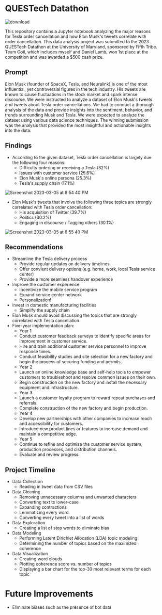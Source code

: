 # QUESTech Datathon

![download](https://user-images.githubusercontent.com/44681827/223003867-0532787c-049d-479a-ab74-6758fb7637a3.png)

This repository contains a Jupyter notebook analyzing the major reasons for Tesla order cancellation and how Elon Musk's tweets correlate with order cancellation. This data analysis project was submitted to the 2023 QUESTech Datathon at the University of Maryland, sponsored by Fifth Tribe. Team Coil, which includes myself and Daniel Lamb, won 1st place at the competition and was awarded a $500 cash prize.

## Prompt

Elon Musk (founder of SpaceX, Tesla, and Neuralink) is one of the most influential, yet controversial figures in the tech industry. His tweets are known to cause fluctuations in the stock market and spark intense discourse. We were instructed to analyze a dataset of Elon Musk's tweets and tweets about Tesla order cancellations. We had to conduct a thorough analysis of the data and provide insights into the sentiment, behavior, and trends surrounding Musk and Tesla. We were expected to analyze the dataset using various data science techniques. The winning submission was the analysis that provided the most insightful and actionable insights into the data.

## Findings
* According to the given dataset, Tesla order cancellation is largely due the following four reasons:
  * Difficulty ordering or receiving a Tesla (32%)
  * Issues with customer service (25.6%)
  * Elon Musk's online persona (25.3%)
  * Tesla's supply chain (17.1%)
  
![Screenshot 2023-03-05 at 8 54 40 PM](https://user-images.githubusercontent.com/44681827/223002285-5fb555bc-dd9b-41ce-9aa4-72407a66d1f0.png)
 
* Elon Musk's tweets that involve the following three topics are strongly correlated with Tesla order cancellation:
  * His acquisition of Twitter (39.7%)
  * Politics (30.2%)
  * Engaging in discourse / Tagging others (30.1%)

![Screenshot 2023-03-05 at 8 55 40 PM](https://user-images.githubusercontent.com/44681827/223002367-b23fde7d-889a-4571-a473-230d01b7d81d.png)

## Recommendations
* Streamline the Tesla delivery process
  * Provide regular updates on delivery timelines
  * Offer convient delivery options (e.g. home, work, local Tesla service center)
  * Provide a more seamless handover experience
* Improve the customer experience
  * Incentivize the mobile service program
  * Expand service center network
  * Personalization!
* Invest in domestic manufacturing facilities
  * Simplify the supply chain
* Elon Musk should avoid discussing the topics that are strongly correlated with Tesla cancellation
* Five-year implementation plan:
  * Year 1
   * Conduct customer feedback surveys to identify specific areas for improvement in customer service.
   * Hire and train additional customer service personnel to improve response times.
   * Conduct feasibility studies and site selection for a new factory and begin the process of securing funding and permits.
  * Year 2
   * Launch an online knowledge base and self-help tools to empower customers to troubleshoot and resolve common issues on their own.
   * Begin construction on the new factory and install the necessary equipment and infrastructure.
  * Year 3
   * Launch a customer loyalty program to reward repeat purchases and referrals.
   * Complete construction of the new factory and begin production.
  * Year 4
   * Develop new partnerships with other companies to increase reach and accessibility for customers.
   * Introduce new product lines or features to increase demand and maintain a competitive edge.
  * Year 5
   * Continue to refine and optimize the customer service system, production processes, and distribution channels.
   * Evaluate and review progress.

## Project Timeline

* Data Collection
  * Reading in tweet data from CSV files
* Data Cleaning
  * Removing unnecessary columns and unwanted characters
  * Converting text to lower-case
  * Expanding contractions
  * Lemmatizing every word
  * Converting every tweet into a list of words
* Data Exploration
  * Creating a list of stop words to eliminate bias
* Data Modeling
  * Performing Latent Dirichlet Allocation (LDA) topic modeling
  * Determining the number of topics based on the maximized coherence
* Data Visualization
  * Creating word clouds
  * Plotting coherence score vs. number of topics
  * Displaying a bar chart for the top-30 most relevant terms for each topic
  
# Future Improvements
  * Eliminate biases such as the presence of bot data
